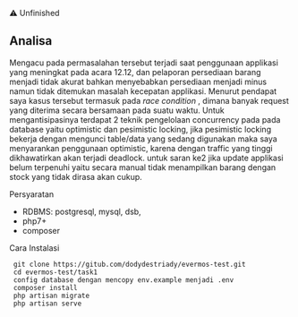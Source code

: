 :warning: Unfinished

## Analisa 
Mengacu pada permasalahan tersebut terjadi saat penggunaan applikasi yang meningkat pada acara 12.12, dan pelaporan persediaan barang menjadi tidak akurat bahkan menyebabkan persediaan menjadi minus namun tidak ditemukan masalah kecepatan applikasi. Menurut pendapat saya kasus tersebut termasuk pada <i> race condition </i>, dimana banyak request yang diterima secara bersamaan pada suatu waktu. Untuk mengantisipasinya terdapat 2 teknik pengelolaan concurrency pada pada database yaitu optimistic dan pesimistic locking, jika pesimistic locking bekerja dengan mengunci table/data yang sedang digunakan maka saya menyarankan penggunaan optimistic, karena dengan traffic yang tinggi dikhawatirkan akan terjadi deadlock. 
untuk saran ke2 jika update applikasi belum terpenuhi yaitu secara manual tidak menampilkan barang dengan stock yang tidak dirasa akan cukup.


Persyaratan
- RDBMS: postgresql, mysql, dsb,
- php7+
- composer


Cara Instalasi

``` 
 git clone https://gitub.com/dodydestriady/evermos-test.git
 cd evermos-test/task1
 config database dengan mencopy env.example menjadi .env
 composer install
 php artisan migrate
 php artisan serve 
```

